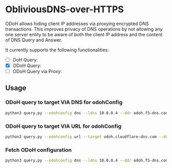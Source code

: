 # ObliviousDNS-over-HTTPS

ODoH allows hiding client IP addresses via proxying encrypted DNS transactions. This improves privacy of DNS operations by not allowing any one server entity to be aware of both the client IP address and the content of DNS Query and Answer.

It currently supports the following functionalities:

- [ ] DoH Query:
- [x] ODoH Query:
- [ ] ODoH Query via Proxy:

## Usage

### ODoH query to target VIA DNS for odohConfig

```sh
python3 query.py --odohconfig dns --ldns 10.0.0.4 --ddr odoh.f5-dns.com --ddrtype svcb --target dns.answer.com --dnstype a -v
```

### ODoH query to target VIA URL for odohConfig

```sh
python3 query.py --odohconfig url --target odoh.cloudflare-dns.com --dnstype aaaa
```

### Fetch ODoH configuration

```sh
python3 query.py --odohconfig dns --ldns 10.0.0.4 --ddr odoh.f5-dns.com --ddrtype svcb --target dns.answer.com --dnstype aaaa --getconfig -v
```